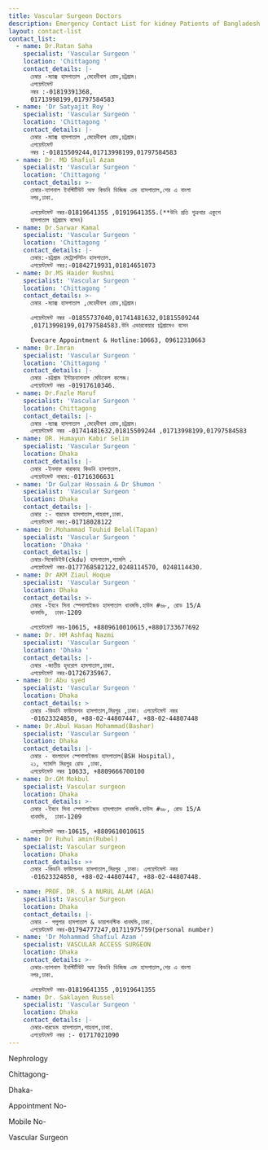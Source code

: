 ```yaml
---
title: Vascular Surgeon Doctors
description: Emergency Contact List for kidney Patients of Bangladesh
layout: contact-list
contact_list:
  - name: Dr.Ratan Saha
    specialist: 'Vascular Surgeon '
    location: 'Chittagong '
    contact_details: |-
      চেম্বার -ম্যাক্স হাসপাতাল ,মেহেদীবাগ রোড,চট্রগ্রাম।
      এপয়েন্টমেন্ট
      নম্বর :-01819391368,
      01713998199,01797584583
  - name: 'Dr Satyajit Roy '
    specialist: 'Vascular Surgeon '
    location: 'Chittagong '
    contact_details: |-
      চেম্বার -ম্যাক্স হাসপাতাল ,মেহেদীবাগ রোড,চট্রগ্রাম। 
      এপয়েন্টমেন্ট
      নম্বর :-01815509244,01713998199,01797584583 
  - name: Dr. MD Shafiul Azam
    specialist: 'Vascular Surgeon '
    location: 'Chittagong '
    contact_details: >-
      চেম্বার-ন্যাশনাল ইনস্টিটিউট অফ কিডনি ডিজিজ এন্ড হাসপাতাল,শের এ বাংলা
      নগর,ঢাকা.

      এপয়েন্টমেন্ট নম্বর-01819641355 ,01919641355.(**উনি প্রতি শুক্রবার একুশে
      হাসপাতাল চট্রগ্রামে বসেন)
  - name: Dr.Sarwar Kamal
    specialist: 'Vascular Surgeon '
    location: 'Chittagong '
    contact_details: |-
      চেম্বার:-চট্রগ্রাম মেট্রোপলিটন হাসপাতাল.
      এপয়েন্টমেন্ট নম্বর:-01842719931,01814651073
  - name: Dr.MS Haider Rushni
    specialist: 'Vascular Surgeon '
    location: 'Chittagong '
    contact_details: >-
      চেম্বার -ম্যাক্স হাসপাতাল ,মেহেদীবাগ রোড,চট্রগ্রাম। 

      এপয়েন্টমেন্ট নম্বর -01855737040,01741481632,01815509244
      ,01713998199,01797584583.উনি এভারকেয়ার চট্রগ্রামেও বসেন 

      Evecare Appointment & Hotline:10663, 09612310663 
  - name: Dr.Imran
    specialist: 'Vascular Surgeon '
    location: 'Chittagong '
    contact_details: |-
      চেম্বার -চট্টগ্রাম ইন্টারন্যাশনাল মেডিকেল কলেজ।
      এপয়েন্টমেন্ট নম্বর -01917610346.
  - name: Dr.Fazle Maruf
    specialist: 'Vascular Surgeon '
    location: Chittagong
    contact_details: |-
      চেম্বার -ম্যাক্স হাসপাতাল ,মেহেদীবাগ রোড,চট্রগ্রাম। 
      এপয়েন্টমেন্ট নম্বর -01741481632,01815509244 ,01713998199,01797584583 
  - name: DR. Humayun Kabir Selim
    specialist: 'Vascular Surgeon '
    location: Dhaka
    contact_details: |-
      চেম্বার -ইনসাফ বারাকাহ কিডনি হাসপাতাল.
      এপয়েন্টমেন্ট নাম্বার:-01716306631
  - name: 'Dr Gulzar Hossain & Dr Shumon '
    specialist: 'Vascular Surgeon '
    location: Dhaka
    contact_details: |-
      চেম্বার :- বারডেম হাসপাতাল,শাহবাগ,ঢাকা.
      এপয়েন্টমেন্ট নম্বর:-01718028122
  - name: Dr.Mohammad Touhid Belal(Tapan)
    specialist: 'Vascular Surgeon '
    location: 'Dhaka '
    contact_details: |
      চেম্বার-সিকেডিইউ(ckdu) হাসপাতাল,শ্যামলি .
      এপয়েন্টমেন্ট নম্বর-0177768582122,0248114570, 0248114430.
  - name: Dr AKM Ziaul Hoque
    specialist: 'Vascular Surgeon '
    location: Dhaka
    contact_details: >-
      চেম্বার -ইবনে সিনা স্পেশালাইজড হাসপাতাল ধানমন্ডি.হাউস #৬৮, রোড 15/A 
      ধানমন্ডি,  ঢাকা-1209

      এপয়েন্টমেন্ট নম্বর-10615, +8809610010615,+8801733677692
  - name: Dr. HM Ashfaq Nazmi
    specialist: 'Vascular Surgeon '
    location: 'Dhaka '
    contact_details: |-
      চেম্বার -জাতীয় হৃদরোগ হাসপাতাল,ঢাকা.
      এপয়েন্টমেন্ট নম্বর-01726735967.
  - name: Dr.Abu syed
    specialist: 'Vascular Surgeon '
    location: Dhaka
    contact_details: >
      চেম্বার -কিডনি ফাউন্ডেশন হাসপাতাল,মিরপুর ,ঢাকা। এপয়েন্টমেন্ট নম্বর
      -01623324850, +88-02-44807447, +88-02-44807448
  - name: Dr.Abul Hasan Mohammad(Bashar)
    specialist: 'Vascular Surgeon '
    location: Dhaka
    contact_details: |-
      চেম্বার - বাংলাদেশ স্পেশালাইজড হাসপাতাল(BSH Hospital),
      ২১, শ্যামলি মিরপুর রোড ,ঢাকা.
      এপয়েন্টমেন্ট নম্বর 10633, +8809666700100
  - name: Dr.GM Mokbul
    specialist: Vascular surgeon
    location: Dhaka
    contact_details: >-
      চেম্বার -ইবনে সিনা স্পেশালাইজড হাসপাতাল ধানমন্ডি.হাউস #৬৮, রোড 15/A 
      ধানমন্ডি,  ঢাকা-1209

      এপয়েন্টমেন্ট নম্বর-10615, +8809610010615
  - name: Dr Ruhul amin(Rubel)
    specialist: Vascular surgeon
    location: Dhaka
    contact_details: >+
      চেম্বার -কিডনি ফাউন্ডেশন হাসপাতাল,মিরপুর ,ঢাকা। এপয়েন্টমেন্ট নম্বর
      -01623324850, +88-02-44807447, +88-02-44807448.

  - name: PROF. DR. S A NURUL ALAM (AGA)
    specialist: Vascular Surgeon
    location: Dhaka
    contact_details: |-
      চেম্বার - পপুলার হাসপাতাল & ডায়াগনস্টিক ধানমন্ডি,ঢাকা. 
      এপয়েন্টমেন্ট নম্বর-01794777247,01711975759(personal number)
  - name: 'Dr Mohammad Shafiul Azam '
    specialist: VASCULAR ACCESS SURGEON
    location: Dhaka
    contact_details: >-
      চেম্বার-ন্যাশনাল ইনস্টিটিউট অফ কিডনি ডিজিজ এন্ড হাসপাতাল,শের এ বাংলা
      নগর,ঢাকা.

      এপয়েন্টমেন্ট নম্বর-01819641355 ,01919641355
  - name: Dr. Saklayen Russel
    specialist: 'Vascular Surgeon '
    location: Dhaka
    contact_details: |-
      চেম্বার-বারডেম হাসপাতাল,শাহবাগ,ঢাকা.
      এপয়েন্টমেন্ট নম্বর :- 01717021090
---
```


Nephrology

Chittagong-

Dhaka-

Appointment No-

Mobile No-

Vascular Surgeon
